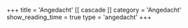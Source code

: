 +++
title = 'Angedacht'
[[ cascade ]]
  category = 'Angedacht'
  show_reading_time = true
  type = 'angedacht'
+++